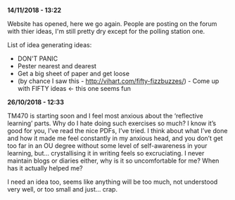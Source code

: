 **14/11/2018 - 13:22**

Website has opened, here we go again. People are posting on the forum with thier ideas, I'm still pretty dry except for the polling station one.

List of idea generating ideas:
* DON'T PANIC
* Pester nearest and dearest
* Get a big sheet of paper and get loose
* (by chance I saw this - http://vihart.com/fifty-fizzbuzzes/) - Come up with FIFTY ideas <-  this one seems fun

**26/10/2018 - 12:33**

TM470 is starting soon and I feel most anxious about the ‘reflective learning’ parts. Why do I hate doing such exercises so much? I know it’s good for you, I’ve read the nice PDFs, I’ve tried. I think about what I’ve done and how it made me feel constantly in my anxious head, and you don’t get too far in an OU degree without some level of self-awareness in your learning, but… crystallising it in writing feels so excruciating. I never maintain blogs or diaries either, why is it so uncomfortable for me? When has it actually helped me?

I need an idea too, seems like anything will be too much, not understood very well, or too small and just… crap.

